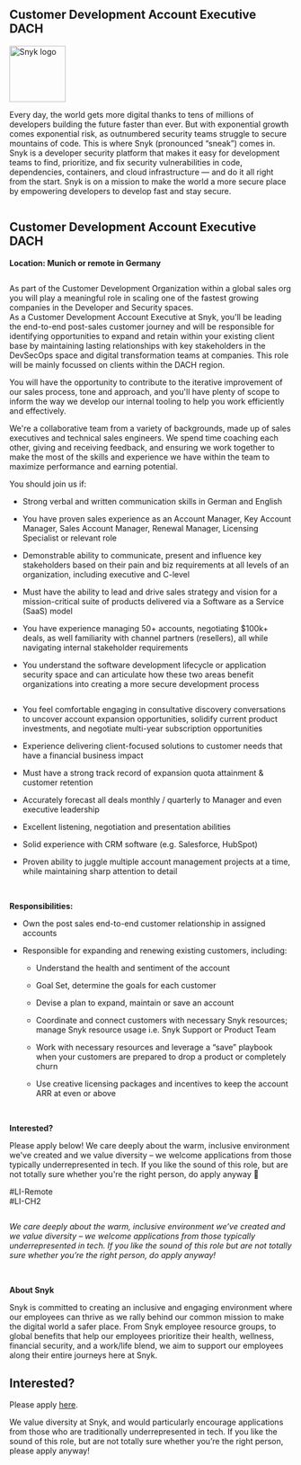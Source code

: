 Customer Development Account Executive DACH
---

<img src="https://res.cloudinary.com/snyk/image/upload/v1537345894/press-kit/brand/logo-black.png" width="100" alt="Snyk logo" />

<div class="content-intro"><p><span style="font-weight: 400;">Every day, the world gets more digital thanks to tens of millions of developers building the future faster than ever. But with exponential growth comes exponential risk, as outnumbered security teams struggle to secure mountains of code. This is where Snyk (pronounced “sneak”) comes in. Snyk is a developer security platform that makes it easy for development teams to find, prioritize, and fix security vulnerabilities in code, dependencies, containers, and cloud infrastructure — and do it all right from the start. Snyk is on a mission to make the world a more secure place by empowering developers to develop fast and stay secure.</span></p></div><div class="page">
<div class="section">
<div class="layoutArea">
<div class="column">
<div class="page">
<div class="section">
<div class="layoutArea">
<div class="column">
<h2><strong>Customer Development Account Executive DACH</strong></h2>
<p><strong>Location: Munich or remote in Germany</strong></p>
</div>
</div>
</div>
</div>
<p>As part of the Customer Development Organization within a global sales org you will play a meaningful role in scaling one of the fastest growing companies in the Developer and Security spaces. <br>As a Customer Development Account Executive at Snyk, you'll be leading the end-to-end post-sales customer journey and will be responsible for identifying opportunities to expand and retain within your existing client base by maintaining lasting relationships with key stakeholders in the DevSecOps space and digital transformation teams at companies. This role will be mainly focussed on clients within the DACH region.</p>
<p>You will have the opportunity to contribute to the iterative improvement of our sales process, tone and approach, and you'll have plenty of scope to inform the way we develop our internal tooling to help you work efficiently and effectively.</p>
<p>We're a collaborative team from a variety of backgrounds, made up of sales executives and technical sales engineers. We spend time coaching each other, giving and receiving feedback, and ensuring we work together to make the most of the skills and experience we have within the team to maximize performance and earning potential.</p>
<p>You should join us if:</p>
<ul>
<li>Strong verbal and written communication skills in German and English&nbsp;</li>
</ul>
<ul>
<li>You have proven sales experience as an Account Manager, Key Account Manager, Sales Account Manager, Renewal Manager, Licensing Specialist or relevant role</li>
<li>
<p>Demonstrable ability to communicate, present and influence key stakeholders based on their pain and biz requirements at all levels of an organization, including executive and C-level</p>
</li>
<li>
<p>Must have the ability to lead and drive sales strategy and vision for a mission-critical suite of products delivered via a Software as a Service (SaaS) model</p>
</li>
<li>
<p>You have experience managing 50+ accounts, negotiating $100k+ deals, as well familiarity with channel partners (resellers), all while navigating internal stakeholder requirements</p>
</li>
<li>
<p>You understand the software development lifecycle or application security space and can articulate how these two areas benefit organizations into creating a more secure development process</p>
</li>
</ul>
</div>
</div>
</div>
</div>
<div class="page">
<div class="section">
<div class="layoutArea">
<div class="column">
<ul>
<li>
<p>You feel comfortable engaging in consultative discovery conversations to uncover account expansion opportunities, solidify current product investments, and negotiate multi-year subscription opportunities</p>
</li>
<li>
<p>Experience delivering client-focused solutions to customer needs that have a financial business impact</p>
</li>
<li>
<p>Must have a strong track record of expansion quota attainment &amp; customer retention</p>
</li>
<li>
<p>Accurately forecast all deals monthly / quarterly to Manager and even executive leadership</p>
</li>
<li>
<p>Excellent listening, negotiation and presentation abilities</p>
</li>
<li>
<p>Solid experience with CRM software (e.g. Salesforce, HubSpot)</p>
</li>
<li>
<p>Proven ability to juggle multiple account management projects at a time, while maintaining sharp attention to detail</p>
</li>
</ul>
<p>&nbsp;</p>
<p><strong>Responsibilities:</strong></p>
<ul>
<li>
<p>Own the post sales end-to-end customer relationship in assigned accounts</p>
</li>
<li>
<p>Responsible for expanding and renewing existing customers, including:</p>
<ul>
<li>
<p>Understand the health and sentiment of the account</p>
</li>
<li>
<p>Goal Set, determine the goals for each customer</p>
</li>
<li>
<p>Devise a plan to expand, maintain or save an account</p>
</li>
<li>
<p>Coordinate and connect customers with necessary Snyk resources; manage Snyk resource usage i.e. Snyk Support or Product Team</p>
</li>
<li>
<p>Work with necessary resources and leverage a “save” playbook when your customers are prepared to drop a product or completely churn</p>
</li>
<li>
<p>Use creative licensing packages and incentives to keep the account ARR at even or above</p>
</li>
</ul>
</li>
</ul>
<p>&nbsp;</p>
<p><strong>Interested?&nbsp;</strong></p>
<p>Please apply below! We care deeply about the warm, inclusive environment we've created and we value diversity – we welcome applications from those typically underrepresented in tech. If you like the sound of this role, but are not totally sure whether you're the right person, do apply anyway 🙂&nbsp;</p>
<p>#LI-Remote<br>#LI-CH2</p>
</div>
</div>
</div>
</div><div class="content-conclusion"><p><em data-stringify-type="italic">We care deeply about the warm, inclusive environment we’ve created and we value diversity – we welcome applications from those typically underrepresented in tech. If you like the sound of this role but are not totally sure whether you’re the right person, do apply anyway!</em></p>
<p>&nbsp;</p>
<p><strong>About Snyk</strong></p>
<p><strong><span style="font-weight: 400;">Snyk is committed to creating an inclusive and engaging environment where our employees can thrive as we rally behind our common mission to make the digital world a safer place. From Snyk employee resource groups, to global benefits that help our employees prioritize their health, wellness, financial security, and a work/life blend, we aim to support our employees along their entire journeys here at Snyk. </span></strong></p></div>

Interested?
---

Please apply [here](https://boards.greenhouse.io/snyk/jobs/6366773002#app).

We value diversity at Snyk, and would particularly encourage applications from those who are traditionally underrepresented in tech.
If you like the sound of this role, but are not totally sure whether you’re the right person, please apply anyway!
